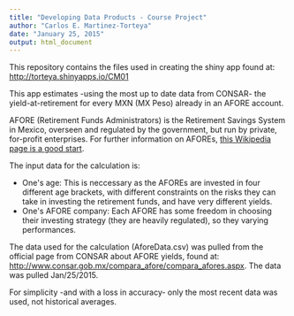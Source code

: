 ```yaml
---
title: "Developing Data Products - Course Project"
author: "Carlos E. Martinez-Torteya"
date: "January 25, 2015"
output: html_document
---
```


This repository contains the files used in creating the shiny app found at: 
<a href=http://torteya.shinyapps.io/CM01>http://torteya.shinyapps.io/CM01</a>

This app estimates -using the most up to date data from CONSAR- the yield-at-retirement for every MXN (MX Peso) already in an AFORE account.

AFORE (Retirement Funds Administrators) is the Retirement Savings System in Mexico, overseen and regulated by the government, but run by private, for-profit enterprises. For further information on AFOREs, <a href=http://en.wikipedia.org/wiki/Retirement_Funds_Administrators>this Wikipedia page is a good start</a>. 

The input data for the calculation is:

* One's age: This is neccessary as the AFOREs are invested in four different age brackets, with different constraints on the risks they can take in investing the retirement funds, and have very different yields.
* One's AFORE company: Each AFORE has some freedom in choosing their investing strategy (they are heavily regulated), so they varying performances.

The data used for the calculation (AforeData.csv) was pulled from the official page from CONSAR about AFORE yields, found at: <a href=http://www.consar.gob.mx/compara_afore/compara_afores.aspx>http://www.consar.gob.mx/compara_afore/compara_afores.aspx</a>. The data was pulled Jan/25/2015.

For simplicity -and with a loss in accuracy- only the most recent data was used, not historical averages.
